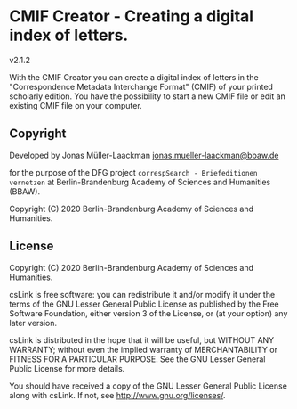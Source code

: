 # CMIF Creator - Creating a digital index of letters.
v2.1.2

With the CMIF Creator you can create a digital index of letters in the "Correspondence Metadata Interchange Format" (CMIF) of your printed scholarly edition. You have the possibility to start a new CMIF file or edit an existing CMIF file on your computer.

## Copyright
Developed by
Jonas Müller-Laackman
jonas.mueller-laackman@bbaw.de

for the purpose of the DFG project
`correspSearch - Briefeditionen vernetzen`
at Berlin-Brandenburg Academy of Sciences and Humanities (BBAW).

Copyright (C) 2020 Berlin-Brandenburg Academy of Sciences and Humanities.

## License

Copyright (C) 2020 Berlin-Brandenburg Academy of Sciences and Humanities.

csLink is free software: you can redistribute it and/or modify
it under the terms of the GNU Lesser General Public License as published by
the Free Software Foundation, either version 3 of the License, or
(at your option) any later version.

csLink is distributed in the hope that it will be useful,
but WITHOUT ANY WARRANTY; without even the implied warranty of
MERCHANTABILITY or FITNESS FOR A PARTICULAR PURPOSE.  See the
GNU Lesser General Public License for more details.

You should have received a copy of the GNU Lesser General Public License
along with csLink.  If not, see <http://www.gnu.org/licenses/>.
